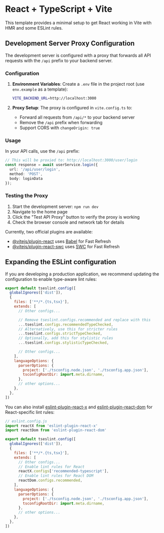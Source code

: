 # React + TypeScript + Vite

This template provides a minimal setup to get React working in Vite with HMR and some ESLint rules.

## Development Server Proxy Configuration

The development server is configured with a proxy that forwards all API requests with the `/api` prefix to your backend server.

### Configuration

1. **Environment Variables**: Create a `.env` file in the project root (use `env.example` as a template):
   ```bash
   VITE_BACKEND_URL=http://localhost:3000
   ```

2. **Proxy Setup**: The proxy is configured in `vite.config.ts` to:
   - Forward all requests from `/api/*` to your backend server
   - Remove the `/api` prefix when forwarding
   - Support CORS with `changeOrigin: true`

### Usage

In your API calls, use the `/api` prefix:

```typescript
// This will be proxied to: http://localhost:3000/user/login
const response = await userService.login({
  url: '/api/user/login',
  method: 'POST',
  body: loginData
});
```

### Testing the Proxy

1. Start the development server: `npm run dev`
2. Navigate to the home page
3. Click the "Test API Proxy" button to verify the proxy is working
4. Check the browser console and network tab for details

Currently, two official plugins are available:

- [@vitejs/plugin-react](https://github.com/vitejs/vite-plugin-react/blob/main/packages/plugin-react) uses [Babel](https://babeljs.io/) for Fast Refresh
- [@vitejs/plugin-react-swc](https://github.com/vitejs/vite-plugin-react/blob/main/packages/plugin-react-swc) uses [SWC](https://swc.rs/) for Fast Refresh

## Expanding the ESLint configuration

If you are developing a production application, we recommend updating the configuration to enable type-aware lint rules:

```js
export default tseslint.config([
  globalIgnores(['dist']),
  {
    files: ['**/*.{ts,tsx}'],
    extends: [
      // Other configs...

      // Remove tseslint.configs.recommended and replace with this
      ...tseslint.configs.recommendedTypeChecked,
      // Alternatively, use this for stricter rules
      ...tseslint.configs.strictTypeChecked,
      // Optionally, add this for stylistic rules
      ...tseslint.configs.stylisticTypeChecked,

      // Other configs...
    ],
    languageOptions: {
      parserOptions: {
        project: ['./tsconfig.node.json', './tsconfig.app.json'],
        tsconfigRootDir: import.meta.dirname,
      },
      // other options...
    },
  },
])
```

You can also install [eslint-plugin-react-x](https://github.com/Rel1cx/eslint-react/tree/main/packages/plugins/eslint-plugin-react-x) and [eslint-plugin-react-dom](https://github.com/Rel1cx/eslint-react/tree/main/packages/plugins/eslint-plugin-react-dom) for React-specific lint rules:

```js
// eslint.config.js
import reactX from 'eslint-plugin-react-x'
import reactDom from 'eslint-plugin-react-dom'

export default tseslint.config([
  globalIgnores(['dist']),
  {
    files: ['**/*.{ts,tsx}'],
    extends: [
      // Other configs...
      // Enable lint rules for React
      reactX.configs['recommended-typescript'],
      // Enable lint rules for React DOM
      reactDom.configs.recommended,
    ],
    languageOptions: {
      parserOptions: {
        project: ['./tsconfig.node.json', './tsconfig.app.json'],
        tsconfigRootDir: import.meta.dirname,
      },
      // other options...
    },
  },
])
```

